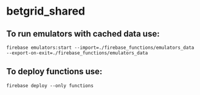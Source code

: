 # betgrid_shared

## To run emulators with cached data use:

```
firebase emulators:start --import=./firebase_functions/emulators_data --export-on-exit=./firebase_functions/emulators_data
```

## To deploy functions use:

```
firebase deploy --only functions
```